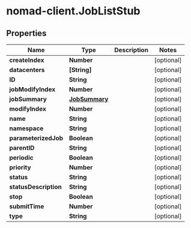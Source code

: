 # nomad-client.JobListStub

## Properties

Name | Type | Description | Notes
------------ | ------------- | ------------- | -------------
**createIndex** | **Number** |  | [optional] 
**datacenters** | **[String]** |  | [optional] 
**ID** | **String** |  | [optional] 
**jobModifyIndex** | **Number** |  | [optional] 
**jobSummary** | [**JobSummary**](JobSummary.md) |  | [optional] 
**modifyIndex** | **Number** |  | [optional] 
**name** | **String** |  | [optional] 
**namespace** | **String** |  | [optional] 
**parameterizedJob** | **Boolean** |  | [optional] 
**parentID** | **String** |  | [optional] 
**periodic** | **Boolean** |  | [optional] 
**priority** | **Number** |  | [optional] 
**status** | **String** |  | [optional] 
**statusDescription** | **String** |  | [optional] 
**stop** | **Boolean** |  | [optional] 
**submitTime** | **Number** |  | [optional] 
**type** | **String** |  | [optional] 


